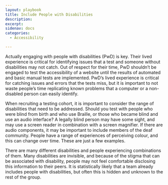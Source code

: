 ```yaml
---
layout: playbook
title: Include People with Disabilities
description: 
excerpt: 
sidenav: docs
categories:
  - Accessibility

---
```


Actually engaging with people with disabilities (PwD) is key. Their lived experience is critical for identifying issues that a test and someone without disabilities may not catch. Out of respect for their time, PwD shouldn’t be engaged to test the accessibility of a website until the results of automated and basic manual tests are implemented. PwD’s lived experience is critical for catching issues and errors that the tests miss, but it is important to not waste people’s time replicating known problems that a computer or a non-disabled person can easily identify.

When recruiting a testing cohort, it is important to consider the range of disabilities that need to be addressed. Should you test with people who were blind from birth and who use Braille, or those who became blind and use an audio interface? A legally blind person may have some sight, and may use a screen reader in combination with a screen magnifier. If there are audio components, it may be important to include members of the deaf community. People have a range of experiences of perceiving colour, and this can change over time. These are just a few examples.

There are many different disabilities and people experiencing combinations of them. Many disabilities are invisible, and because of the stigma that can be associated with disability, people may not feel comfortable disclosing this information to their peers. It is statistically likely that a team already includes people with disabilities, but often this is hidden and unknown to the rest of the group.

